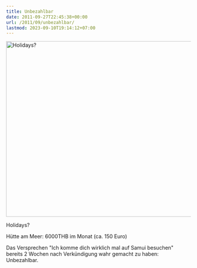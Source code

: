 ```yaml
---
title: Unbezahlbar
date: 2011-09-27T22:45:38+00:00
url: /2011/09/unbezahlbar/
lastmod: 2023-09-10T19:14:12+07:00
---
```

<div class="media image">
  <a href="http://www.flickr.com/photos/schreibblogade/6191520661/" title="Holidays? by Patrick Kollitsch, on Flickr"><img src="//farm7.static.flickr.com/6160/6191520661_f99a086bb8_z.jpg" width="640" height="480" alt="Holidays?" /></a></p>

  <p>
    Holidays?
  </p>
</div>

Hütte am Meer: 6000THB im Monat (ca. 150 Euro)

Das Versprechen "Ich komme dich wirklich mal auf Samui besuchen" bereits 2 Wochen nach Verkündigung wahr gemacht zu haben: Unbezahlbar.
